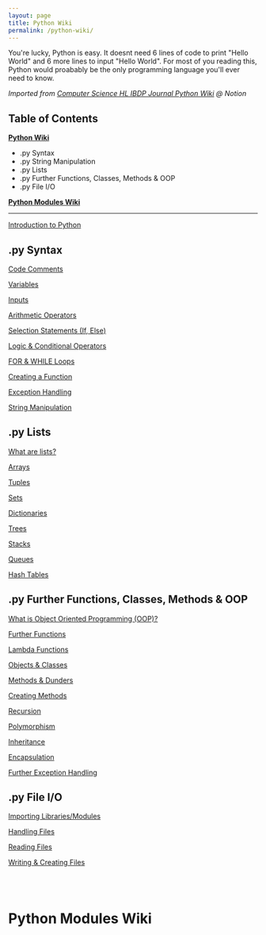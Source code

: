 ```yaml
---
layout: page
title: Python Wiki
permalink: /python-wiki/
---
```

You're lucky, Python is easy. It doesnt need 6 lines of code to print "Hello World" and 6 more lines to input "Hello World". For most of you reading this, Python would proabably be the only programming language you'll ever need to know.

*Imported from [Computer Science HL IBDP Journal Python Wiki](https://www.notion.so/elian-r/Python-Wiki-1cd0297bf1fb46239e2508fd3c65b102) @ Notion*

## Table of Contents
[**Python Wiki**](#py-syntax)
  - .py Syntax
  - .py String Manipulation
  - .py Lists
  - .py Further Functions, Classes, Methods & OOP
  - .py File I/O
  
[**Python Modules Wiki**](#python-modules-wiki)


---
[Introduction to Python](https://nail-e.github.io/ib-site/python-wiki/introduction-to-python)

## .py Syntax
[Code Comments](https://nail-e.github.io/ib-site/python-wiki/code-comments)

[Variables](https://nail-e.github.io/ib-site/python-wiki/variables)

[Inputs](https://nail-e.github.io/ib-site/python-wiki/inputs)

[Arithmetic Operators](https://nail-e.github.io/ib-site/python-wiki/arithmetic-operators)

[Selection Statements (If, Else)](https://nail-e.github.io/ib-site/python-wiki/selection-statements)

[Logic & Conditional Operators](https://nail-e.github.io/ib-site/python-wiki/logic-and-conditional-operators)

[FOR & WHILE Loops](https://nail-e.github.io/ib-site/python-wiki/loops)

[Creating a Function](https://nail-e.github.io/ib-site/python-wiki/functions)

[Exception Handling](https://nail-e.github.io/ib-site/python-wiki/exception-handling)

[String Manipulation](https://nail-e.github.io/ib-site/python-wiki/string-manipulation)

## .py Lists

[What are lists?](https://nail-e.github.io/ib-site/python-wiki/lists)

[Arrays](https://nail-e.github.io/ib-site/python-wiki/arrays)

[Tuples](https://nail-e.github.io/ib-site/python-wiki/tuple)

[Sets](https://nail-e.github.io/ib-site/python-wiki/sets)

[Dictionaries](https://nail-e.github.io/ib-site/python-wiki/dictionaries)

[Trees](https://nail-e.github.io/ib-site/python-wiki/trees)

[Stacks](https://nail-e.github.io/ib-site/python-wiki/stacks)

[Queues](https://nail-e.github.io/ib-site/python-wiki/queues)

[Hash Tables](https://nail-e.github.io/ib-site/python-wiki/hash-tables)

## .py Further Functions, Classes, Methods & OOP

[What is Object Oriented Programming (OOP)?](https://nail-e.github.io/ib-site/python-wiki/what-is-oop)

[Further Functions](https://nail-e.github.io/ib-site/python-wiki/functions-2)

[Lambda Functions](https://nail-e.github.io/ib-site/python-wiki/lambda-functions)

[Objects & Classes](https://nail-e.github.io/ib-site/python-wiki/objects-and-classes)

[Methods & Dunders](https://nail-e.github.io/ib-site/python-wiki/methods-and-dunders)

[Creating Methods](https://nail-e.github.io/ib-site/python-wiki/creating-methods)

[Recursion](https://nail-e.github.io/ib-site/python-wiki/recursion)

[Polymorphism](https://nail-e.github.io/ib-site/python-wiki/recursion)

[Inheritance](https://nail-e.github.io/ib-site/python-wiki/inheritance)

[Encapsulation](https://nail-e.github.io/ib-site/python-wiki/encapsulations)

[Further Exception Handling](https://nail-e.github.io/ib-site/python-wiki/exception-handling-2)


## .py File I/O
[Importing Libraries/Modules](https://nail-e.github.io/ib-site/python-wiki/importing)

[Handling Files](https://nail-e.github.io/ib-site/python-wiki/handling-files)

[Reading Files](https://nail-e.github.io/ib-site/python-wiki/reading-files)

[Writing & Creating Files](https://nail-e.github.io/ib-site/python-wiki/writing-and-creating-files)

<br>
<br>

# Python Modules Wiki